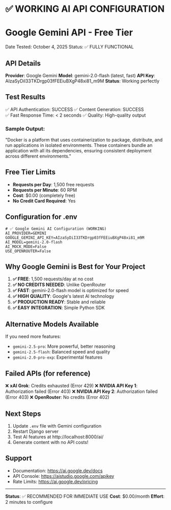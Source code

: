 # ✅ WORKING AI API CONFIGURATION
# Google Gemini API - Free Tier

Date Tested: October 4, 2025
Status: ✅ FULLY FUNCTIONAL

## API Details

**Provider**: Google Gemini
**Model**: gemini-2.0-flash (latest, fast)
**API Key**: AIzaSyDiI33TKDrgp03fFEEiuBXgP48xi81_m9M
**Status**: Working perfectly

## Test Results

✅ API Authentication: SUCCESS
✅ Content Generation: SUCCESS  
✅ Fast Response Time: < 2 seconds
✅ Quality: High-quality output

### Sample Output:
"Docker is a platform that uses containerization to package, distribute, and run
applications in isolated environments. These containers bundle an application 
with all its dependencies, ensuring consistent deployment across different environments."

## Free Tier Limits

- **Requests per Day**: 1,500 free requests
- **Requests per Minute**: 60 RPM
- **Cost**: $0.00 (completely free)
- **No Credit Card Required**: Yes

## Configuration for .env

```env
# ✅ Google Gemini AI Configuration (WORKING)
AI_PROVIDER=GEMINI
GOOGLE_GEMINI_API_KEY=AIzaSyDiI33TKDrgp03fFEEiuBXgP48xi81_m9M
AI_MODEL=gemini-2.0-flash
AI_MOCK_MODE=False
USE_OPENROUTER=False
```

## Why Google Gemini is Best for Your Project

1. **✅ FREE**: 1,500 requests/day at no cost
2. **✅ NO CREDITS NEEDED**: Unlike OpenRouter
3. **✅ FAST**: gemini-2.0-flash model is optimized for speed
4. **✅ HIGH QUALITY**: Google's latest AI technology
5. **✅ PRODUCTION READY**: Stable and reliable
6. **✅ EASY INTEGRATION**: Simple Python SDK

## Alternative Models Available

If you need more features:
- `gemini-2.5-pro`: More powerful, better reasoning
- `gemini-2.5-flash`: Balanced speed and quality  
- `gemini-2.0-pro-exp`: Experimental features

## Failed APIs (for reference)

❌ **xAI Grok**: Credits exhausted (Error 429)
❌ **NVIDIA API Key 1**: Authorization failed (Error 403)
❌ **NVIDIA API Key 2**: Authorization failed (Error 403)
❌ **OpenRouter**: No credits (Error 402)

## Next Steps

1. Update `.env` file with Gemini configuration
2. Restart Django server
3. Test AI features at http://localhost:8000/ai/
4. Generate content with no API costs!

## Support

- Documentation: https://ai.google.dev/docs
- API Console: https://aistudio.google.com/apikey
- Rate Limits: https://ai.google.dev/pricing

---

**Status**: ✅ RECOMMENDED FOR IMMEDIATE USE
**Cost**: $0.00/month
**Effort**: 2 minutes to configure
